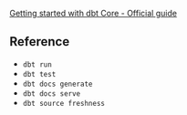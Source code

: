 
[Getting started with dbt Core - Official guide](https://docs.getdbt.com/docs/get-started/getting-started-dbt-core)


## Reference

* ```dbt run```
* ```dbt test```
* ```dbt docs generate```
* ```dbt docs serve```
* ```dbt source freshness```
